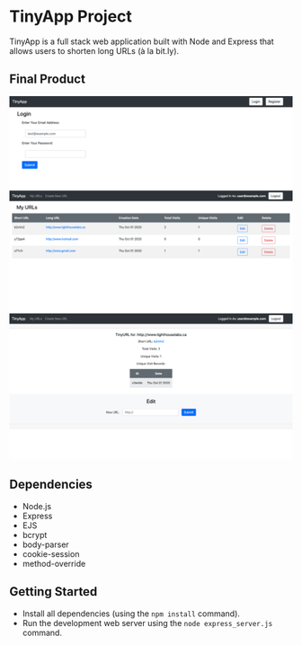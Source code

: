# TinyApp Project

TinyApp is a full stack web application built with Node and Express that allows users to shorten long URLs (à la bit.ly).

## Final Product

![Login Page](/docs/login-page.png)
![URLs Page](/docs/urls-page.png)
![URL Details Page](/docs/urldetails-page.png)

## Dependencies

- Node.js
- Express
- EJS
- bcrypt
- body-parser
- cookie-session
- method-override

## Getting Started

- Install all dependencies (using the `npm install` command).
- Run the development web server using the `node express_server.js` command.